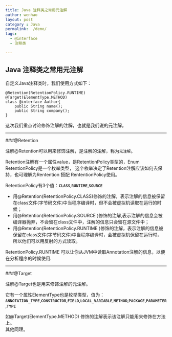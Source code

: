 ```yaml
---
title: Java 注释类之常用元注解
author: wenhao
layout: post
category : Java
permalink:  /demo/
tags: 
  - @interface
  - 注释类

---
```



Java 注释类之常用元注解
---
自定义Java注释类时，我们使用方式如下：
```
@Retention(RetentionPolicy.RUNTIME)
@Target(ElementType.METHOD)
class @interface Author{
    public String name();
    public String company();
}
```

这次我们重点讨论修饰注解的注解，也就是我们说的元注解。

<!--more-->

---
###@Retention

注解@Retention可以用来修饰注解，是注解的注解，称为`元注解`。

Retention注解有一个属性value，是RetentionPolicy类型的，Enum RetentionPolicy是一个枚举类型，
这个枚举决定了Retention注解应该如何去保持，也可理解为Rentention 搭配 RententionPolicy使用。

RetentionPolicy有3个值：**`CLASS`**,**`RUNTIME`**,**`SOURCE`**

- 用@Retention(RetentionPolicy.CLASS)修饰的注解，表示注解的信息被保留在class文件(字节码文件)中当程序编译时，但不会被虚拟机读取在运行的时候；
- 用@Retention(RetentionPolicy.SOURCE )修饰的注解,表示注解的信息会被编译器抛弃，不会留在class文件中，注解的信息只会留在源文件中；
- 用@Retention(RetentionPolicy.RUNTIME )修饰的注解，表示注解的信息被保留在class文件(字节码文件)中当程序编译时，会被虚拟机保留在运行时，
所以他们可以用反射的方式读取。

RetentionPolicy.RUNTIME 可以让你从JVM中读取Annotation注解的信息，以便在分析程序的时候使用.

---
###@Target


注解@Target也是用来修饰注解的元注解。

它有一个属性ElementType也是枚举类型，值为：**`ANNOTATION_TYPE`**,**`CONSTRUCTOR`**,**`FIELD`**,**`LOCAL_VARIABLE`**,**`METHOD`**,**`PACKAGE`**,**`PARAMETER`**,**`TYPE`**

如@Target(ElementType.METHOD) 修饰的注解表示该注解只能用来修饰在方法上。  
其他同理。